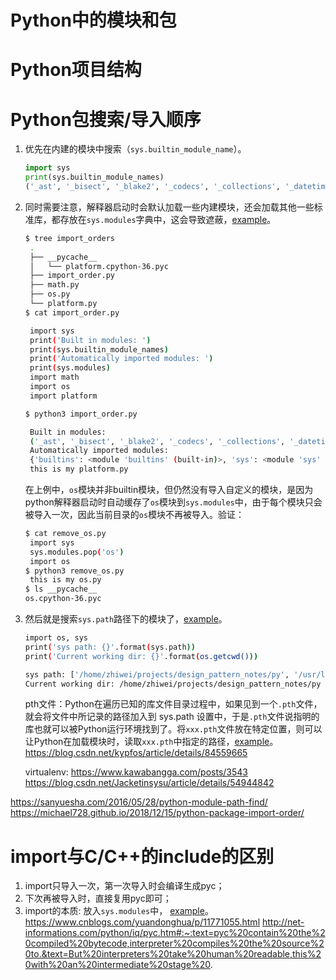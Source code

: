 # Python中的模块和包
# Python项目结构
# Python包搜索/导入顺序
1. 优先在内建的模块中搜索（`sys.builtin_module_name`）。
    ```python
    import sys
    print(sys.builtin_module_names)
    ('_ast', '_bisect', '_blake2', '_codecs', '_collections', '_datetime', '_elementtree', '_functools', '_heapq', '_imp', '_io', '_locale', '_md5', '_operator', '_pickle', '_posixsubprocess', '_random', '_sha1', '_sha256', '_sha3', '_sha512', '_signal', '_socket', '_sre', '_stat', '_string', '_struct', '_symtable', '_thread', '_tracemalloc', '_warnings', '_weakref', 'array', 'atexit', 'binascii', 'builtins', 'cmath', 'errno', 'faulthandler', 'fcntl', 'gc', 'grp', 'itertools', 'marshal', 'math', 'posix', 'pwd', 'pyexpat', 'select', 'spwd', 'sys', 'syslog', 'time', 'unicodedata', 'xxsubtype', 'zipimport', 'zlib')
    ```
2. 同时需要注意，解释器启动时会默认加载一些内建模块，还会加载其他一些标准库，都存放在`sys.modules`字典中，这会导致遮蔽，[example](./import_orders/import_order.py)。
   ```sh
   $ tree import_orders
    .
    ├── __pycache__
    │   └── platform.cpython-36.pyc
    ├── import_order.py
    ├── math.py
    ├── os.py
    └── platform.py
   $ cat import_order.py

    import sys
    print('Built in modules: ')
    print(sys.builtin_module_names)
    print('Automatically imported modules: ')
    print(sys.modules)
    import math
    import os
    import platform

   $ python3 import_order.py

    Built in modules: 
    ('_ast', '_bisect', '_blake2', '_codecs', '_collections', '_datetime', '_elementtree', '_functools', '_heapq', '_imp', '_io', '_locale', '_md5', '_operator', '_pickle', '_posixsubprocess', '_random', '_sha1', '_sha256', '_sha3', '_sha512', '_signal', '_socket', '_sre', '_stat', '_string', '_struct', '_symtable', '_thread', '_tracemalloc', '_warnings', '_weakref', 'array', 'atexit', 'binascii', 'builtins', 'cmath', 'errno', 'faulthandler', 'fcntl', 'gc', 'grp', 'itertools', 'marshal', 'math', 'posix', 'pwd', 'pyexpat', 'select', 'spwd', 'sys', 'syslog', 'time', 'unicodedata', 'xxsubtype', 'zipimport', 'zlib')
    Automatically imported modules: 
    {'builtins': <module 'builtins' (built-in)>, 'sys': <module 'sys' (built-in)>, '_frozen_importlib': <module 'importlib._bootstrap' (frozen)>, '_imp': <module '_imp' (built-in)>, '_warnings': <module '_warnings' (built-in)>, '_thread': <module '_thread' (built-in)>, '_weakref': <module '_weakref' (built-in)>, '_frozen_importlib_external': <module 'importlib._bootstrap_external' (frozen)>, '_io': <module 'io' (built-in)>, 'marshal': <module 'marshal' (built-in)>, 'posix': <module 'posix' (built-in)>, 'zipimport': <module 'zipimport' (built-in)>, 'encodings': <module 'encodings' from '/usr/lib/python3.6/encodings/__init__.py'>, 'codecs': <module 'codecs' from '/usr/lib/python3.6/codecs.py'>, '_codecs': <module '_codecs' (built-in)>, 'encodings.aliases': <module 'encodings.aliases' from '/usr/lib/python3.6/encodings/aliases.py'>, 'encodings.utf_8': <module 'encodings.utf_8' from '/usr/lib/python3.6/encodings/utf_8.py'>, '_signal': <module '_signal' (built-in)>, '__main__': <module '__main__' from 'import_order.py'>, 'encodings.latin_1': <module 'encodings.latin_1' from '/usr/lib/python3.6/encodings/latin_1.py'>, 'io': <module 'io' from '/usr/lib/python3.6/io.py'>, 'abc': <module 'abc' from '/usr/lib/python3.6/abc.py'>, '_weakrefset': <module '_weakrefset' from '/usr/lib/python3.6/_weakrefset.py'>, 'site': <module 'site' from '/usr/lib/python3.6/site.py'>, 'os': <module 'os' from '/usr/lib/python3.6/os.py'>, 'errno': <module 'errno' (built-in)>, 'stat': <module 'stat' from '/usr/lib/python3.6/stat.py'>, '_stat': <module '_stat' (built-in)>, 'posixpath': <module 'posixpath' from '/usr/lib/python3.6/posixpath.py'>, 'genericpath': <module 'genericpath' from '/usr/lib/python3.6/genericpath.py'>, 'os.path': <module 'posixpath' from '/usr/lib/python3.6/posixpath.py'>, '_collections_abc': <module '_collections_abc' from '/usr/lib/python3.6/_collections_abc.py'>, '_sitebuiltins': <module '_sitebuiltins' from '/usr/lib/python3.6/_sitebuiltins.py'>, 'sysconfig': <module 'sysconfig' from '/usr/lib/python3.6/sysconfig.py'>, '_sysconfigdata_m_linux_x86_64-linux-gnu': <module '_sysconfigdata_m_linux_x86_64-linux-gnu' from '/usr/lib/python3.6/_sysconfigdata_m_linux_x86_64-linux-gnu.py'>, '_bootlocale': <module '_bootlocale' from '/usr/lib/python3.6/_bootlocale.py'>, '_locale': <module '_locale' (built-in)>, 'types': <module 'types' from '/usr/lib/python3.6/types.py'>, 'functools': <module 'functools' from '/usr/lib/python3.6/functools.py'>, '_functools': <module '_functools' (built-in)>, 'collections': <module 'collections' from '/usr/lib/python3.6/collections/__init__.py'>, 'operator': <module 'operator' from '/usr/lib/python3.6/operator.py'>, '_operator': <module '_operator' (built-in)>, 'keyword': <module 'keyword' from '/usr/lib/python3.6/keyword.py'>, 'heapq': <module 'heapq' from '/usr/lib/python3.6/heapq.py'>, '_heapq': <module '_heapq' (built-in)>, 'itertools': <module 'itertools' (built-in)>, 'reprlib': <module 'reprlib' from '/usr/lib/python3.6/reprlib.py'>, '_collections': <module '_collections' (built-in)>, 'weakref': <module 'weakref' from '/usr/lib/python3.6/weakref.py'>, 'collections.abc': <module 'collections.abc' from '/usr/lib/python3.6/collections/abc.py'>, 'importlib': <module 'importlib' from '/usr/lib/python3.6/importlib/__init__.py'>, 'importlib._bootstrap': <module 'importlib._bootstrap' (frozen)>, 'importlib._bootstrap_external': <module 'importlib._bootstrap_external' (frozen)>, 'warnings': <module 'warnings' from '/usr/lib/python3.6/warnings.py'>, 'importlib.util': <module 'importlib.util' from '/usr/lib/python3.6/importlib/util.py'>, 'importlib.abc': <module 'importlib.abc' from '/usr/lib/python3.6/importlib/abc.py'>, 'importlib.machinery': <module 'importlib.machinery' from '/usr/lib/python3.6/importlib/machinery.py'>, 'contextlib': <module 'contextlib' from '/usr/lib/python3.6/contextlib.py'>, 'zope': <module 'zope' from '/usr/lib/python3/dist-packages/zope/__init__.py'>, 'sitecustomize': <module 'sitecustomize' from '/usr/lib/python3.6/sitecustomize.py'>, 'apport_python_hook': <module 'apport_python_hook' from '/usr/lib/python3/dist-packages/apport_python_hook.py'>}
    this is my platform.py
   ```
   在上例中，`os`模块并非builtin模块，但仍然没有导入自定义的模块，是因为python解释器启动时自动缓存了`os`模块到`sys.modules`中，由于每个模块只会被导入一次，因此当前目录的`os`模块不再被导入。验证：
   ```sh
   $ cat remove_os.py
    import sys
    sys.modules.pop('os')
    import os
   $ python3 remove_os.py
    this is my os.py 
   $ ls __pycache__ 
   os.cpython-36.pyc
   ```

3. 然后就是搜索`sys.path`路径下的模块了，[example](./cwd.py)。
   ```sh
   import os, sys
   print('sys path: {}'.format(sys.path))
   print('Current working dir: {}'.format(os.getcwd()))

   sys path: ['/home/zhiwei/projects/design_pattern_notes/py', '/usr/lib/python36.zip', '/usr/lib/python3.6', '/usr/lib/python3.6/lib-dynload', '/home/zhiwei/.local/lib/python3.6/site-packages', '/usr/local/lib/python3.6/dist-packages', '/usr/lib/python3/dist-packages']
   Current working dir: /home/zhiwei/projects/design_pattern_notes/py
   ```

   pth文件：Python在遍历已知的库文件目录过程中，如果见到一个`.pth`文件，就会将文件中所记录的路径加入到 sys.path 设置中，于是`.pth`文件说指明的库也就可以被Python运行环境找到了。将`xxx.pth`文件放在特定位置，则可以让Python在加载模块时，读取`xxx.pth`中指定的路径，[example](./test_pth.py)。
   https://blog.csdn.net/kypfos/article/details/84559665
   
   virtualenv: https://www.kawabangga.com/posts/3543
   https://blog.csdn.net/Jacketinsysu/article/details/54944842

https://sanyuesha.com/2016/05/28/python-module-path-find/
https://michael728.github.io/2018/12/15/python-package-import-order/
# import与C/C++的include的区别
1. import只导入一次，第一次导入时会编译生成pyc；
2. 下次再被导入时，直接复用pyc即可；
3. import的本质: 放入`sys.modules`中， [example](./imports.py)。
https://www.cnblogs.com/yuandonghua/p/11771055.html
http://net-informations.com/python/iq/pyc.htm#:~:text=pyc%20contain%20the%20compiled%20bytecode,interpreter%20compiles%20the%20source%20to.&text=But%20interpreters%20take%20human%20readable,this%20with%20an%20intermediate%20stage%20.

